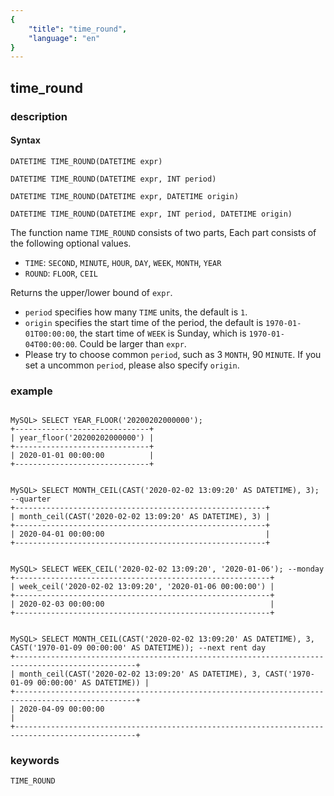 ```yaml
---
{
    "title": "time_round",
    "language": "en"
}
---
```


<!-- 
Licensed to the Apache Software Foundation (ASF) under one
or more contributor license agreements.  See the NOTICE file
distributed with this work for additional information
regarding copyright ownership.  The ASF licenses this file
to you under the Apache License, Version 2.0 (the
"License"); you may not use this file except in compliance
with the License.  You may obtain a copy of the License at

  http://www.apache.org/licenses/LICENSE-2.0

Unless required by applicable law or agreed to in writing,
software distributed under the License is distributed on an
"AS IS" BASIS, WITHOUT WARRANTIES OR CONDITIONS OF ANY
KIND, either express or implied.  See the License for the
specific language governing permissions and limitations
under the License.
-->

## time_round
### description
#### Syntax

`DATETIME TIME_ROUND(DATETIME expr)`

`DATETIME TIME_ROUND(DATETIME expr, INT period)`

`DATETIME TIME_ROUND(DATETIME expr, DATETIME origin)`

`DATETIME TIME_ROUND(DATETIME expr, INT period, DATETIME origin)`

The function name `TIME_ROUND` consists of two parts, Each part consists of the following optional values.
- `TIME`: `SECOND`, `MINUTE`, `HOUR`, `DAY`, `WEEK`, `MONTH`, `YEAR`
- `ROUND`: `FLOOR`, `CEIL`

Returns the upper/lower bound of `expr`.

- `period` specifies how many `TIME` units, the default is `1`.
- `origin` specifies the start time of the period, the default is `1970-01-01T00:00:00`, the start time of `WEEK` is Sunday, which is `1970-01-04T00:00:00`. Could be larger than `expr`.
- Please try to choose common `period`, such as 3 `MONTH`, 90 `MINUTE`. If you set a uncommon `period`, please also specify `origin`.

### example

```

MySQL> SELECT YEAR_FLOOR('20200202000000');
+------------------------------+
| year_floor('20200202000000') |
+------------------------------+
| 2020-01-01 00:00:00          |
+------------------------------+


MySQL> SELECT MONTH_CEIL(CAST('2020-02-02 13:09:20' AS DATETIME), 3); --quarter
+--------------------------------------------------------+
| month_ceil(CAST('2020-02-02 13:09:20' AS DATETIME), 3) |
+--------------------------------------------------------+
| 2020-04-01 00:00:00                                    |
+--------------------------------------------------------+


MySQL> SELECT WEEK_CEIL('2020-02-02 13:09:20', '2020-01-06'); --monday
+---------------------------------------------------------+
| week_ceil('2020-02-02 13:09:20', '2020-01-06 00:00:00') |
+---------------------------------------------------------+
| 2020-02-03 00:00:00                                     |
+---------------------------------------------------------+


MySQL> SELECT MONTH_CEIL(CAST('2020-02-02 13:09:20' AS DATETIME), 3, CAST('1970-01-09 00:00:00' AS DATETIME)); --next rent day
+-------------------------------------------------------------------------------------------------+
| month_ceil(CAST('2020-02-02 13:09:20' AS DATETIME), 3, CAST('1970-01-09 00:00:00' AS DATETIME)) |
+-------------------------------------------------------------------------------------------------+
| 2020-04-09 00:00:00                                                                             |
+-------------------------------------------------------------------------------------------------+

```
### keywords

    TIME_ROUND
